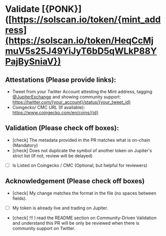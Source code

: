 # Validate [{PONK}]([https://solscan.io/token/{mint_address](https://solscan.io/token/HeqCcMjmuV5s25J49YiJyT6bD5qWLkP88YPajBySniaV})

## Attestations (Please provide links):
- Tweet from your Twitter Account attesting the Mint address, tagging [@JupiterExchange]([https://twitter.com/JupiterExchange](https://x.com/Ponkcoin/status/1725730572331294794?s=20)) and showing community support: https://twitter.com/{your_account}/status/{your_tweet_id}
- Coingecko/ CMC URL (If available): https://www.coingecko.com/en/coins/{id}

## Validation (Please check off boxes):
- [check] The metadata provided in the PR matches what is on-chain (Mandatory)
- [check] Does not duplicate the symbol of another token on Jupiter's strict list (If not, review will be delayed)
- [ ] Is Listed on Coingecko / CMC (Optional, but helpful for reviewers)  

## Acknowledgement (Please check off boxes)
- [check] My change matches the format in the file (no spaces between fields).
- [ ] My token is already live and trading on Jupiter.
- [check] !!! I read the README section on Community-Driven Validation and understand this PR will be only be reviewed when there is community support on Twitter.
